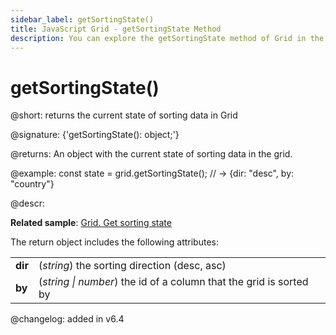 ```yaml
---
sidebar_label: getSortingState()
title: JavaScript Grid - getSortingState Method 
description: You can explore the getSortingState method of Grid in the documentation of the DHTMLX JavaScript UI library. Browse developer guides and API reference, try out code examples and live demos, and download a free 30-day evaluation version of DHTMLX Suite.
---
```


# getSortingState()

@short: returns the current state of sorting data in Grid

@signature: {'getSortingState(): object;'}

@returns:
An object with the current state of sorting data in the grid.

@example:
const state = grid.getSortingState(); 
// -> {dir: "desc", by: "country"}

@descr:

**Related sample**: [Grid. Get sorting state](https://snippet.dhtmlx.com/u2vk3ri3)

The return object includes the following attributes:

<table>
    <tbody>
        <tr>
            <td><b>dir</b></td>
            <td>(<i>string</i>) the sorting direction (desc, asc)</td>
        </tr>
        <tr>
            <td><b>by</b></td>
            <td>(<i>string | number</i>) the id of a column that the grid is sorted by</td>
        </tr>
    </tbody>
</table>

@changelog:
added in v6.4

[comment]: # (@related: grid/usage.md#getting-the-sorting-state)
